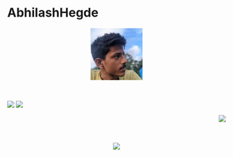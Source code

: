 # AbhilashHegde

<p align="center">
<img src="photo_2021-09-06_12-30-11.jpg" alt="image" width="120"/><br>
</p> <br>
<p align="left">
<img src="https://github-readme-stats.vercel.app/api?username=abhi16180&theme=dark">
  <img src="https://github-readme-stats.vercel.app/api/top-langs/?username=abhi16180&hide=Makefile&theme=dark">
</p>
<p align="right">
<img src="https://github-readme-stats.vercel.app/api/top-langs/?username=abhi16180&hide=Makefile&theme=dark">
</p>
<br>
<p align="center">
<img src="https://activity-graph.herokuapp.com/graph?username=abhi16180&theme=react-dark">
</p> <br>






